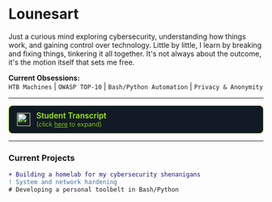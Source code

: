 # Lounesart

Just a curious mind exploring cybersecurity, understanding how things work, and gaining control over technology. Little by little, I learn by breaking and fixing things, tinkering it all together. It's not always about the outcome, it's the motion itself that sets me free.

**Current Obsessions:**  
`HTB Machines` | `OWASP TOP-10` | `Bash/Python Automation` | `Privacy & Anonymity`

---

<details>
<summary style="
  cursor: pointer;
  display: flex;
  align-items: center;
  padding: 10px 16px;
  background: #111927;
  border-radius: 8px;
  border: 1px solid #9FEF00;
  color: #9FEF00;
">
  <div style="display: flex; align-items: center; flex-grow: 1;">
    <img src="https://cdn.brandfetch.io/id-M19oKfL/theme/light/logo.svg?c=1dxbfHSJFAPEGdCLU4o5B" 
         height="26" 
         style="margin-right: 12px; filter: drop-shadow(0 0 2px rgba(159, 239, 0, 0.5));">
    <div>
      <strong style="font-weight: 600; display: block; font-size: 1.1em;">Student Transcript</strong>
      <em style="font-style: normal; font-size: 0.9em; opacity: 0.8;">
        (click <span style="color: #9FEF00; text-decoration: underline;">here</span> to expand)
      </em>
    </div>
  </div>
</summary>

<div style="
  overflow-x: auto;
  white-space: nowrap;
  padding: 16px 0;
  margin-top: 8px;
  background: rgba(17, 25, 39, 0.9);
  border-radius: 6px;
">
  <div style="display: inline-block; min-width: min-content;">
    <img src="https://raw.githubusercontent.com/lounesart/Images/main/fragment-1.png" 
         style="height: clamp(300px, 30vw, 400px); border-right: 1px solid #9FEF00;" 
         alt="Page 1">
    <img src="https://raw.githubusercontent.com/lounesart/Images/main/fragment-2.png" 
         style="height: clamp(300px, 30vw, 400px); border-right: 1px solid #9FEF00;" 
         alt="Page 2">
    <img src="https://raw.githubusercontent.com/lounesart/Images/main/fragment-3.png" 
         style="height: clamp(300px, 30vw, 400px); border-right: 1px solid #9FEF00;" 
         alt="Page 3">
    <img src="https://raw.githubusercontent.com/lounesart/Images/main/fragment-4.png" 
         style="height: clamp(300px, 30vw, 400px);" 
         alt="Page 4">
  </div>
</div>
</details>


---

### Current Projects  
```diff
+ Building a homelab for my cybersecurity shenanigans 
! System and network hardening 
# Developing a personal toolbelt in Bash/Python 
